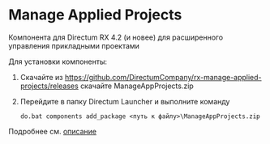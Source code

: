 # Manage Applied Projects
Компонента для Directum RX 4.2 (и новее) для расширенного управления прикладными проектами

Для установки компоненты:

1. Скачайте из https://github.com/DirectumCompany/rx-manage-applied-projects/releases скачайте ManageAppProjects.zip

2. Перейдите в папку Directum Launcher и выполните команду

   ```
   do.bat components add_package <путь к файлу>\ManageAppProjects.zip
   ```

Подробнее см. [описание](ManageAppliedProjects.md)

